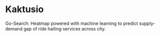 # Kaktusio
Go-Search: Heatmap powered with machine learning to predict supply-demand gap of ride hailing services across city.
